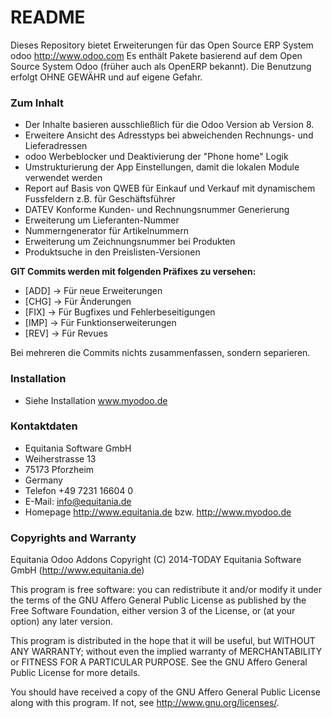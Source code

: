 # README #

Dieses Repository bietet Erweiterungen für das Open Source ERP System odoo http://www.odoo.com
Es enthält Pakete basierend auf dem Open Source System Odoo (früher auch als OpenERP bekannt). 
Die Benutzung erfolgt OHNE GEWÄHR und auf eigene Gefahr.

### Zum Inhalt ###

* Der Inhalte basieren ausschließlich für die Odoo Version ab Version 8.
* Erweitere Ansicht des Adresstyps bei abweichenden Rechnungs- und Lieferadressen
* odoo Werbeblocker und Deaktivierung der "Phone home" Logik
* Umstrukturierung der App Einstellungen, damit die lokalen Module verwendet werden
* Report auf Basis von QWEB für Einkauf und Verkauf mit dynamischem Fussfeldern z.B. für Geschäftsführer
* DATEV Konforme Kunden- und Rechnungsnummer Generierung 
* Erweiterung um Lieferanten-Nummer
* Nummerngenerator für Artikelnummern
* Erweiterung um Zeichnungsnummer bei Produkten
* Produktsuche in den Preislisten-Versionen 

**GIT Commits werden mit folgenden Präfixes zu versehen:**

* [ADD] -> Für neue Erweiterungen
* [CHG] -> Für Änderungen
* [FIX] -> Für Bugfixes und Fehlerbeseitigungen
* [IMP] -> Für Funktionserweiterungen
* [REV] -> Für Revues

Bei mehreren die Commits nichts zusammenfassen, sondern separieren.

### Installation ###

* Siehe Installation www.myodoo.de

### Kontaktdaten ###

* Equitania Software GmbH
* Weiherstrasse 13
* 75173 Pforzheim
* Germany
* Telefon +49 7231 16604 0
* E-Mail: info@equitania.de
* Homepage http://www.equitania.de bzw. http://www.myodoo.de

### Copyrights and Warranty ###

Equitania Odoo Addons 
Copyright (C) 2014-TODAY Equitania Software GmbH (http://www.equitania.de)

This program is free software: you can redistribute it and/or modify
it under the terms of the GNU Affero General Public License as
published by the Free Software Foundation, either version 3 of the
License, or (at your option) any later version.

This program is distributed in the hope that it will be useful,
but WITHOUT ANY WARRANTY; without even the implied warranty of
MERCHANTABILITY or FITNESS FOR A PARTICULAR PURPOSE.  See the
GNU Affero General Public License for more details.

You should have received a copy of the GNU Affero General Public License
along with this program.  If not, see <http://www.gnu.org/licenses/>.